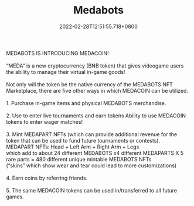 ﻿---
title: "Medabots"
description: "Choose & gear up your Medabots to battle."
lead: "Choose & gear up your Medabots to battle."
date: 2022-02-28T12:51:55.718+0800
lastmod: 2022-02-28T12:51:55.718+0800
draft: false
featuredImage: ["100_medabots.jpg"]
score: "351"
status: "Presale"
blockchain: ["Binance"]
nft_support: "Yes"
free_to_play: "Crypto"
play_to_earn: ["NFT","Crypto"]
website: "https://www.medabots.io/?utm_source=PlayToEarn.net&utm_medium=organic&utm_campaign=gamepage"
twitter: "https://twitter.com/medabotsworld"
discord: "https://discord.com/invite/medabots"
telegram: "https://t.me/MedabotsOfficialChannel"
github: 
youtube: "https://www.youtube.com/c/Medabots"
twitch: 
facebook: "https://www.facebook.com/medabotsofficial"
instagram: "https://www.instagram.com/medabots_official/"
reddit: "https://www.reddit.com/r/medabots_official/"
medium: 
steam: 
gitbook: 
googleplay: 
appstore: 

  
    
categories: ["games"]
games: ["PVP","Sci-Fi"]
toc: false
pinned: false
weight: 
---
MEDABOTS IS INTRODUCING MEDACOIN!<br> <br> “MEDA” is a new cryptocurrency (BNB token) that gives videogame users the ability to manage their virtual in-game goods!<br> <br> Not only will the token be the native currency of the MEDABOTS NFT Marketplace, there are five other ways in which MEDACOIN can be utilized.<br> <br> 1. Purchase in-game items and physical MEDABOTS merchandise.<br> <br> 2. Use to enter live tournaments and earn tokens Ability to use MEDACOIN tokens to enter wager matches!<br> <br> 3. Mint MEDAPART NFTs (which can provide additional revenue for the token that can be used to fund future tournaments or contests).<br> MEDAPART NFTs: Head + Left Arm + Right Arm + Legs<br> which add to about 24 different MEDABOTS x4 different MEDAPARTS X 5 rare parts = 480 different unique mintable MEDABOTS NFTs<br> (“skins” which show wear and tear could lead to more customizations)<br> <br> 4. Earn coins by referring friends.<br> <br> 5. The same MEDACOIN tokens can be used in/transferred to all future games.